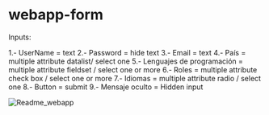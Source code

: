 # webapp-form

Inputs:

1.- UserName = text
2.- Password = hide text
3.- Email = text 
4.- País = multiple attribute datalist/ select one 
5.- Lenguajes de programación = multiple attribute fieldset / select one or more
6.- Roles =  multiple attribute check box / select one or more
7.- Idiomas = multiple attribute radio / select one 
8.- Button = submit 
9.- Mensaje oculto = Hidden input 


![Readme_webapp](https://user-images.githubusercontent.com/13223880/215372288-cc040808-0438-45e9-8d6b-a9dbb79d7ddc.png)
